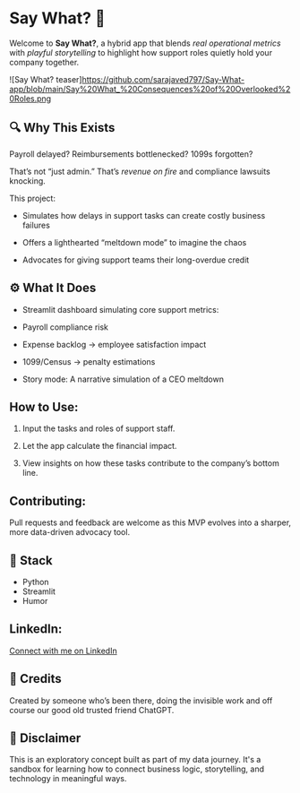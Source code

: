 

# Say What? 🧯

Welcome to **Say What?**, a hybrid app that blends *real operational metrics* with *playful storytelling* to highlight how support roles quietly hold your company together.


![Say What? teaser]https://github.com/sarajaved797/Say-What-app/blob/main/Say%20What_%20Consequences%20of%20Overlooked%20Roles.png



## 🔍 Why This Exists

Payroll delayed? Reimbursements bottlenecked? 1099s forgotten?  

That’s not “just admin.” That’s *revenue on fire* and compliance lawsuits knocking.

This project:

- Simulates how delays in support tasks can create costly business failures

- Offers a lighthearted “meltdown mode” to imagine the chaos

- Advocates for giving support teams their long-overdue credit

## ⚙️ What It Does

- Streamlit dashboard simulating core support metrics:

 - Payroll compliance risk

- Expense backlog → employee satisfaction impact

- 1099/Census → penalty estimations

- Story mode: A narrative simulation of a CEO meltdown

## How to Use:

1. Input the tasks and roles of support staff.

2. Let the app calculate the financial impact.

3. View insights on how these tasks contribute to the company’s bottom line.


## Contributing:

Pull requests and feedback are welcome as this MVP evolves into a sharper, more data-driven advocacy tool.

## 🧰 Stack

- Python
- Streamlit
- Humor

## LinkedIn:

[Connect with me on LinkedIn](https://www.linkedin.com/in/sara-javed-7b9a43226/)

## 🤝 Credits

Created by someone who’s been there, doing the invisible work and off course our good old trusted friend ChatGPT.

## 🚧 Disclaimer

This is an exploratory concept built as part of my data journey. It's a sandbox for learning how to connect business logic, storytelling, and technology in meaningful ways.




